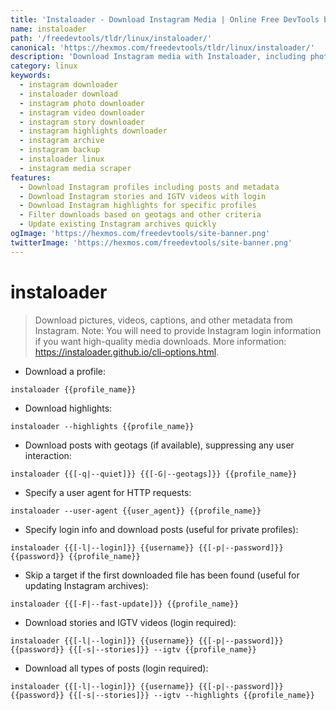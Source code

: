 ```yaml
---
title: 'Instaloader - Download Instagram Media | Online Free DevTools by Hexmos'
name: instaloader
path: '/freedevtools/tldr/linux/instaloader/'
canonical: 'https://hexmos.com/freedevtools/tldr/linux/instaloader/'
description: 'Download Instagram media with Instaloader, including photos, videos, stories, and highlights. Easily archive Instagram content offline. Free online tool, no registration required.'
category: linux
keywords:
  - instagram downloader
  - instaloader download
  - instagram photo downloader
  - instagram video downloader
  - instagram story downloader
  - instagram highlights downloader
  - instagram archive
  - instagram backup
  - instaloader linux
  - instagram media scraper
features:
  - Download Instagram profiles including posts and metadata
  - Download Instagram stories and IGTV videos with login
  - Download Instagram highlights for specific profiles
  - Filter downloads based on geotags and other criteria
  - Update existing Instagram archives quickly
ogImage: 'https://hexmos.com/freedevtools/site-banner.png'
twitterImage: 'https://hexmos.com/freedevtools/site-banner.png'
---
```


# instaloader

> Download pictures, videos, captions, and other metadata from Instagram.
> Note: You will need to provide Instagram login information if you want high-quality media downloads.
> More information: <https://instaloader.github.io/cli-options.html>.

- Download a profile:

`instaloader {{profile_name}}`

- Download highlights:

`instaloader --highlights {{profile_name}}`

- Download posts with geotags (if available), suppressing any user interaction:

`instaloader {{[-q|--quiet]}} {{[-G|--geotags]}} {{profile_name}}`

- Specify a user agent for HTTP requests:

`instaloader --user-agent {{user_agent}} {{profile_name}}`

- Specify login info and download posts (useful for private profiles):

`instaloader {{[-l|--login]}} {{username}} {{[-p|--password]}} {{password}} {{profile_name}}`

- Skip a target if the first downloaded file has been found (useful for updating Instagram archives):

`instaloader {{[-F|--fast-update]}} {{profile_name}}`

- Download stories and IGTV videos (login required):

`instaloader {{[-l|--login]}} {{username}} {{[-p|--password]}} {{password}} {{[-s|--stories]}} --igtv {{profile_name}}`

- Download all types of posts (login required):

`instaloader {{[-l|--login]}} {{username}} {{[-p|--password]}} {{password}} {{[-s|--stories]}} --igtv --highlights {{profile_name}}`
